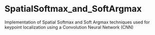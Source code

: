 # SpatialSoftmax_and_SoftArgmax
Implementation of Spatial Softmax and Soft Argmax techniques used for keypoint localization using a Convolution Neural Network (CNN)

